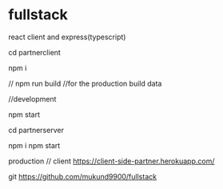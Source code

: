 # fullstack
react client and express(typescript)


cd partnerclient 

npm i

// npm run build //for the production build data

//development

npm start


cd partnerserver

npm i 
npm start


production
// client
https://client-side-partner.herokuapp.com/


git
https://github.com/mukund9900/fullstack




